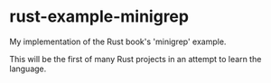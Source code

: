 # rust-example-minigrep
My implementation of the Rust book's 'minigrep' example. 

This will be the first of many Rust projects in an attempt to learn the language.
